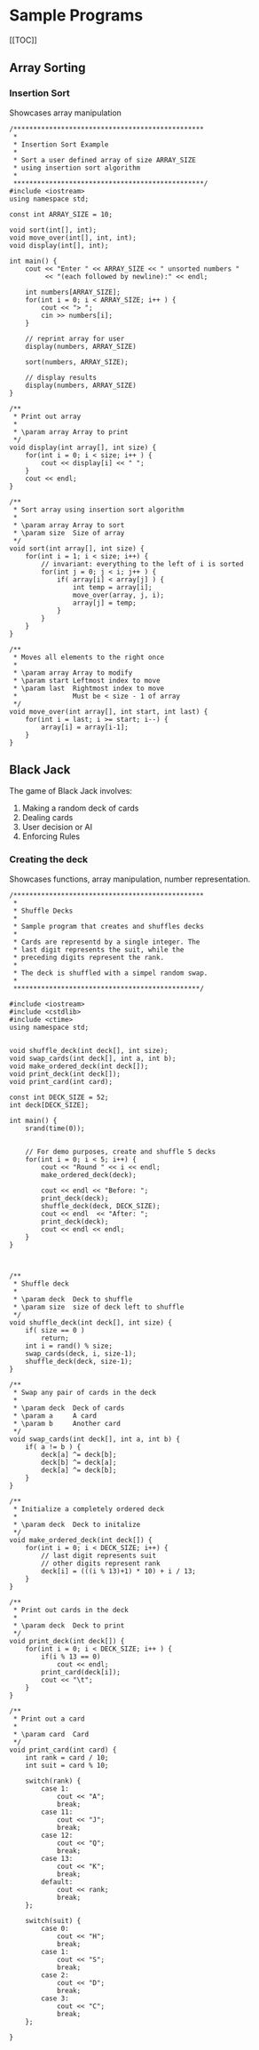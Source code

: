 # Sample Programs

[[TOC]]

## Array Sorting

### Insertion Sort

Showcases array manipulation

    /************************************************
     *
     * Insertion Sort Example
     *
     * Sort a user defined array of size ARRAY_SIZE
     * using insertion sort algorithm
     *
     ************************************************/
    #include <iostream>
    using namespace std;
    
    const int ARRAY_SIZE = 10;

    void sort(int[], int);
    void move_over(int[], int, int);
    void display(int[], int);
    
    int main() {
        cout << "Enter " << ARRAY_SIZE << " unsorted numbers "
             << "(each followed by newline):" << endl;
    
        int numbers[ARRAY_SIZE];
        for(int i = 0; i < ARRAY_SIZE; i++ ) {
            cout << "> ";
            cin >> numbers[i];
        }
    
        // reprint array for user
        display(numbers, ARRAY_SIZE)
    
        sort(numbers, ARRAY_SIZE);

        // display results
        display(numbers, ARRAY_SIZE)
    }

    /**
     * Print out array
     *
     * \param array Array to print
     */
    void display(int array[], int size) {
        for(int i = 0; i < size; i++ ) {
            cout << display[i] << " ";
        }
        cout << endl;
    }
    
    /**
     * Sort array using insertion sort algorithm
     *
     * \param array Array to sort
     * \param size  Size of array
     */
    void sort(int array[], int size) {
        for(int i = 1; i < size; i++) {
            // invariant: everything to the left of i is sorted
            for(int j = 0; j < i; j++ ) {
                if( array[i] < array[j] ) {
                    int temp = array[i];
                    move_over(array, j, i);
                    array[j] = temp;
                }
            }
        }
    }
    
    /**
     * Moves all elements to the right once
     *
     * \param array Array to modify
     * \param start Leftmost index to move
     * \param last  Rightmost index to move
     *              Must be < size - 1 of array
     */
    void move_over(int array[], int start, int last) {
        for(int i = last; i >= start; i--) {
            array[i] = array[i-1];
        }
    }

## Black Jack

The game of Black Jack involves:

1. Making a random deck of cards
2. Dealing cards
3. User decision or AI
4. Enforcing Rules

### Creating the deck

Showcases functions, array manipulation, number representation.

    /************************************************
     *
     * Shuffle Decks
     *
     * Sample program that creates and shuffles decks
     *
     * Cards are representd by a single integer. The
     * last digit represents the suit, while the
     * preceding digits represent the rank.
     *
     * The deck is shuffled with a simpel random swap.
     *
     ***********************************************/
    
    #include <iostream>
    #include <cstdlib>
    #include <ctime>
    using namespace std;
    
    
    void shuffle_deck(int deck[], int size);
    void swap_cards(int deck[], int a, int b);
    void make_ordered_deck(int deck[]);
    void print_deck(int deck[]);
    void print_card(int card);
    
    const int DECK_SIZE = 52;
    int deck[DECK_SIZE];
    
    int main() {
        srand(time(0));
    

        // For demo purposes, create and shuffle 5 decks
        for(int i = 0; i < 5; i++) {
            cout << "Round " << i << endl;
            make_ordered_deck(deck);
    
            cout << endl << "Before: ";
            print_deck(deck);
            shuffle_deck(deck, DECK_SIZE);
            cout << endl  << "After: ";
            print_deck(deck);
            cout << endl << endl;
        }
    }
    
    
    
    /** 
     * Shuffle deck
     *
     * \param deck  Deck to shuffle
     * \param size  size of deck left to shuffle
     */
    void shuffle_deck(int deck[], int size) {
        if( size == 0 )
            return;
        int i = rand() % size;
        swap_cards(deck, i, size-1);
        shuffle_deck(deck, size-1);
    }
    
    /**
     * Swap any pair of cards in the deck
     *
     * \param deck  Deck of cards
     * \param a     A card
     * \param b     Another card
     */
    void swap_cards(int deck[], int a, int b) {
        if( a != b ) {
            deck[a] ^= deck[b];
            deck[b] ^= deck[a];
            deck[a] ^= deck[b];
        }
    }
    
    /**
     * Initialize a completely ordered deck
     *
     * \param deck  Deck to initalize
     */
    void make_ordered_deck(int deck[]) {
        for(int i = 0; i < DECK_SIZE; i++) {
            // last digit represents suit
            // other digits represent rank
            deck[i] = (((i % 13)+1) * 10) + i / 13;
        }
    }
    
    /**
     * Print out cards in the deck
     *
     * \param deck  Deck to print
     */
    void print_deck(int deck[]) {
        for(int i = 0; i < DECK_SIZE; i++ ) {
            if(i % 13 == 0)
                cout << endl;
            print_card(deck[i]);
            cout << "\t";
        }
    }
    
    /**
     * Print out a card
     *
     * \param card  Card
     */
    void print_card(int card) {
        int rank = card / 10;
        int suit = card % 10;
    
        switch(rank) {
            case 1:
                cout << "A";
                break;
            case 11:
                cout << "J";
                break;
            case 12:
                cout << "Q";
                break;
            case 13:
                cout << "K";
                break;
            default:
                cout << rank;
                break;
        };
    
        switch(suit) {
            case 0:
                cout << "H";
                break;
            case 1:
                cout << "S";
                break;
            case 2:
                cout << "D";
                break;
            case 3:
                cout << "C";
                break;
        };
    
    }
